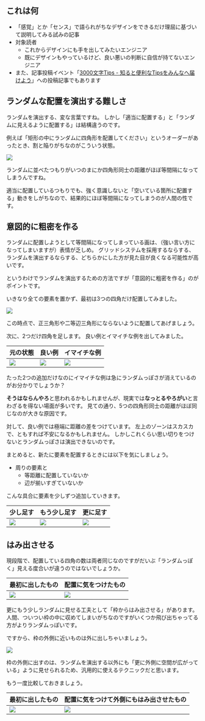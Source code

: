 <!--
title:   できるだけ理屈でデザインを説明する - ランダムな配置を演出する
tags:    Design,tips,デザイン
id:      148da3545bafa044a81d
private: false
-->
## これは何

- 「感覚」とか「センス」で語られがちなデザインをできるだけ理屈に基づいて説明してみる試みの記事
- 対象読者
    - これからデザインにも手を出してみたいエンジニア
    - 既にデザインもやっているけど、良い悪いの判断に自信が持てないエンジニア
- また、記事投稿イベント「[3000文字Tips - 知ると便利なTipsをみんなへ届けよう](https://qiita.com/official-events/d523df99d6479293ffa7)」への投稿記事でもあります

## ランダムな配置を演出する難しさ

ランダムを演出する、変な言葉ですね。
しかし「適当に配置する」と「ランダムに見えるように配置する」は結構違うのです。

例えば「矩形の中にランダムに四角形を配置してください」というオーダーがあったとき、割と陥りがちなのがこういう状態。

![](https://qiita-image-store.s3.ap-northeast-1.amazonaws.com/0/214677/e8de0602-0308-8b18-6c7a-92762c88c9ed.png)

ランダムに並べたつもりがいつのまにか四角形同士の距離がほぼ等間隔になってしまうんですね。

適当に配置しているつもりでも、強く意識しないと「空いている箇所に配置する」動きをしがちなので、結果的にほぼ等間隔になってしまうのが人間の性です。

## 意図的に粗密を作る

ランダムに配置しようとして等間隔になってしまっている画は、（強い言い方になってしまいますが）表情が乏しめ。
グリッドシステムを採用するならする、ランダムを演出するならする、どちらかにした方が見た目が良くなる可能性が高いです。

というわけでランダムを演出するための方法ですが「意図的に粗密を作る」のがポイントです。

いきなり全ての要素を置かず、最初は3つの四角だけ配置してみました。

![](https://qiita-image-store.s3.ap-northeast-1.amazonaws.com/0/214677/dbc575df-a22b-3f8c-78b7-535496356655.png)

この時点で、正三角形や二等辺三角形にならないように配置してあげましょう。

次に、2つだけ四角を足します。
良い例とイマイチな例を出してみました。

| 元の状態 | 良い例 | イマイチな例 |
| --- | --- | --- |
| ![](https://qiita-image-store.s3.ap-northeast-1.amazonaws.com/0/214677/dbc575df-a22b-3f8c-78b7-535496356655.png) | ![](https://qiita-image-store.s3.ap-northeast-1.amazonaws.com/0/214677/8b8d2765-3572-22a3-dafe-a07b9be15ac2.png) | ![](https://qiita-image-store.s3.ap-northeast-1.amazonaws.com/0/214677/96e352d5-8ce1-cf36-ec2a-41f2449d5d73.png) |

たった2つの追加だけなのにイマイチな例は急にランダムっぽさが消えているのがお分かりでしょうか？

**そうはならんやろ**と思われるかもしれませんが、現実では**なっとるやろがい**と言わざるを得ない場面が多いです。
見ての通り、5つの四角形同士の距離がほぼ同じなのが大きな原因です。

対して、良い例では極端に距離の差をつけています。
左上のゾーンはスカスカで、ともすれば不安になるかもしれません。
しかしこれくらい思い切りをつけないとランダムっぽさは演出できないのです。

まとめると、新たに要素を配置するときには以下を気にしましょう。

- 周りの要素と
    - 等距離に配置していないか
    - 辺が揃いすぎていないか

こんな具合に要素を少しずつ追加していきます。

| 少し足す | もう少し足す | 更に足す |
| --- | --- | --- |
| ![](https://qiita-image-store.s3.ap-northeast-1.amazonaws.com/0/214677/806997d5-0b4d-b930-20ba-803c13f40da3.png) | ![](https://qiita-image-store.s3.ap-northeast-1.amazonaws.com/0/214677/4ff8cbb1-590e-2cfc-1016-c2d7f9920b76.png) | ![](https://qiita-image-store.s3.ap-northeast-1.amazonaws.com/0/214677/ba4ac8c2-5220-a45d-f442-9ed67746dfd1.png) |

## はみ出させる

現段階で、配置している四角の数は両者同じなのですがだいぶ「ランダムっぽく」見える度合いが違うのではないでしょうか。

| 最初に出したもの | 配置に気をつけたもの |
| --- | --- |
| ![](https://qiita-image-store.s3.ap-northeast-1.amazonaws.com/0/214677/e8de0602-0308-8b18-6c7a-92762c88c9ed.png) | ![](https://qiita-image-store.s3.ap-northeast-1.amazonaws.com/0/214677/ba4ac8c2-5220-a45d-f442-9ed67746dfd1.png) |

更にもう少しランダムに見せる工夫として「枠からはみ出させる」があります。
人間、ついつい枠の中に収めてしまいがちなのですがいくつか飛び出ちゃってる方がよりランダムっぽいです。

ですから、枠の外側に近いものは外に出しちゃいましょう。

![](https://qiita-image-store.s3.ap-northeast-1.amazonaws.com/0/214677/68985b89-fea5-02ae-08fc-cdaf105b3aca.png)

枠の外側に出すのは、ランダムを演出する以外にも「更に外側に空間が広がっている」ように見せられるため、汎用的に使えるテクニックだと思います。

もう一度比較しておきましょう。

| 最初に出したもの | 配置に気をつけて外側にもはみ出させたもの |
| --- | --- |
| ![](https://qiita-image-store.s3.ap-northeast-1.amazonaws.com/0/214677/e8de0602-0308-8b18-6c7a-92762c88c9ed.png) | ![](https://qiita-image-store.s3.ap-northeast-1.amazonaws.com/0/214677/68985b89-fea5-02ae-08fc-cdaf105b3aca.png) |